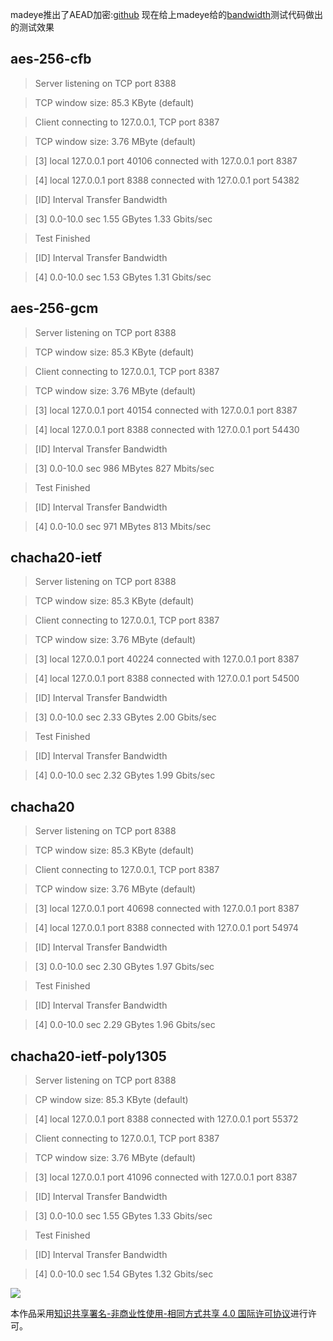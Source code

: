 madeye推出了AEAD加密:[github](https://github.com/shadowsocks/shadowsocks-libev/releases/tag/v3.0.0)
现在给上madeye给的[bandwidth](https://gist.github.com/madeye/c046fc35e10a82154f4697fb316a7ac6)测试代码做出的测试效果

## aes-256-cfb

> Server listening on TCP port 8388

> TCP window size: 85.3 KByte (default)

> Client connecting to 127.0.0.1, TCP port 8387

> TCP window size: 3.76 MByte (default)

> [3] local 127.0.0.1 port 40106 connected with 127.0.0.1 port 8387

> [4] local 127.0.0.1 port 8388 connected with 127.0.0.1 port 54382

> [ID] Interval       Transfer     Bandwidth

> [3]  0.0-10.0 sec  1.55 GBytes  1.33 Gbits/sec

> Test Finished

> [ID] Interval       Transfer     Bandwidth

> [4]  0.0-10.0 sec  1.53 GBytes  1.31 Gbits/sec

## aes-256-gcm

> Server listening on TCP port 8388

> TCP window size: 85.3 KByte (default)

> Client connecting to 127.0.0.1, TCP port 8387

> TCP window size: 3.76 MByte (default)

> [3] local 127.0.0.1 port 40154 connected with 127.0.0.1 port 8387

> [4] local 127.0.0.1 port 8388 connected with 127.0.0.1 port 54430

> [ID] Interval       Transfer     Bandwidth

> [3]  0.0-10.0 sec   986 MBytes   827 Mbits/sec

> Test Finished

> [ID] Interval       Transfer     Bandwidth

> [4]  0.0-10.0 sec   971 MBytes   813 Mbits/sec

## chacha20-ietf

> Server listening on TCP port 8388

> TCP window size: 85.3 KByte (default)

> Client connecting to 127.0.0.1, TCP port 8387

> TCP window size: 3.76 MByte (default)

> [3] local 127.0.0.1 port 40224 connected with 127.0.0.1 port 8387

> [4] local 127.0.0.1 port 8388 connected with 127.0.0.1 port 54500

> [ID] Interval       Transfer     Bandwidth

> [3]  0.0-10.0 sec  2.33 GBytes  2.00 Gbits/sec

> Test Finished

> [ID] Interval       Transfer     Bandwidth

> [4]  0.0-10.0 sec  2.32 GBytes  1.99 Gbits/sec

## chacha20


> Server listening on TCP port 8388

> TCP window size: 85.3 KByte (default)

> Client connecting to 127.0.0.1, TCP port 8387

> TCP window size: 3.76 MByte (default)

> [3] local 127.0.0.1 port 40698 connected with 127.0.0.1 port 8387

> [4] local 127.0.0.1 port 8388 connected with 127.0.0.1 port 54974

> [ID] Interval       Transfer     Bandwidth

> [3]  0.0-10.0 sec  2.30 GBytes  1.97 Gbits/sec

> Test Finished


> [ID] Interval       Transfer     Bandwidth

> [4]  0.0-10.0 sec  2.29 GBytes  1.96 Gbits/sec

## chacha20-ietf-poly1305

> Server listening on TCP port 8388

> CP window size: 85.3 KByte (default)

> [4] local 127.0.0.1 port 8388 connected with 127.0.0.1 port 55372

> Client connecting to 127.0.0.1, TCP port 8387

> TCP window size: 3.76 MByte (default)

> [3] local 127.0.0.1 port 41096 connected with 127.0.0.1 port 8387

> [ID] Interval       Transfer     Bandwidth


> [3]  0.0-10.0 sec  1.55 GBytes  1.33 Gbits/sec

> Test Finished

> [ID] Interval       Transfer     Bandwidth

> [4]  0.0-10.0 sec  1.54 GBytes  1.32 Gbits/sec

![](https://i.creativecommons.org/l/by-nc-sa/4.0/88x31.png)

本作品采用[知识共享署名-非商业性使用-相同方式共享 4.0 国际许可协议](http://creativecommons.org/licenses/by-nc-sa/4.0/)进行许可。
